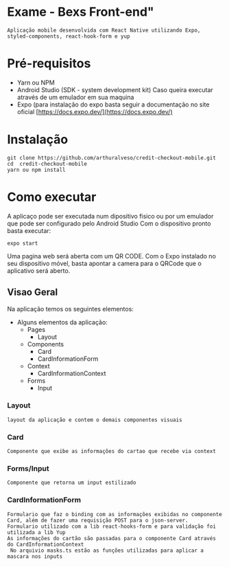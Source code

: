 # Exame - Bexs Front-end"
    Aplicação mobile desenvolvida com React Native utilizando Expo, styled-components, react-hook-form e yup

# Pré-requisitos

- Yarn ou NPM
- Android Studio (SDK - system development kit) Caso queira executar através de um emulador em sua maquina
- Expo (para instalação do expo basta seguir a documentação no site oficial [https://docs.expo.dev/](https://docs.expo.dev/)



# Instalação

```
git clone https://github.com/arthuralveso/credit-checkout-mobile.git
cd  credit-checkout-mobile
yarn ou npm install

```

# Como executar

A aplicaço pode ser executada num dipositivo fisico ou por um emulador que pode ser configurado pelo Android Studio
Com o dispositivo pronto basta executar:

```
expo start

```

Uma pagina web será aberta com um QR CODE. Com o Expo instalado no seu dispositivo móvel, basta apontar a camera para o QRCode que o aplicativo será aberto.

## Visao Geral

Na aplicação temos os seguintes elementos:

- Alguns elementos da aplicação:
    - Pages
        - Layout
    - Components
        - Card
        - CardInformationForm
    - Context
        - CardInformationContext
    - Forms
        - Input
        
### Layout
        
    layout da aplicação e contem o demais componentes visuais
        
### Card
        
    Componente que exibe as informações do cartao que recebe via context
        
### Forms/Input
        
    Componente que retorna um input estilizado

### CardInformationForm
        
    Formulario que faz o binding com as informações exibidas no componente Card, além de fazer uma requisição POST para o json-server.
    Formulario utilizado com a lib react-hooks-form e para validação foi utilizada a lib Yup
    As informações do cartão são passadas para o componente Card através do CardInformationContext
     No arquivio masks.ts estão as funções utilizadas para aplicar a mascara nos inputs



